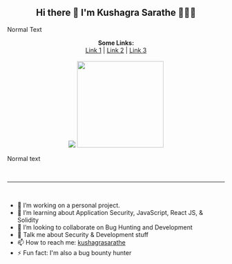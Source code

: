 <center>
<p align="center">
  <h2> Hi there 👋 I'm Kushagra Sarathe 👨🏻‍💻 </h2>
 
</p>
</center>

Normal Text

<p align="center">
  <b>Some Links:</b><br>
  <a href="#">Link 1</a> |
  <a href="#">Link 2</a> |
  <a href="#">Link 3</a>
  <br><br>
  <img src="http://s.4cdn.org/image/title/105.gif">
  <img width="200" height="200" src="https://avatars.githubusercontent.com/u/76868364?v=4">
</p>

Normal text

<br>
<hr>
<br>


- 🔭 I’m working on a personal project.
- 🌱 I’m learning about Application Security, JavaScript, React JS, & Solidity
- 👯 I’m looking to collaborate on Bug Hunting and Development
- 💬 Talk me about Security & Development stuff 
- 📫 How to reach me: [kushagrasarathe](https://twitter.com/kushagrasarathe)
- ⚡ Fun fact: I'm also a bug bounty hunter


